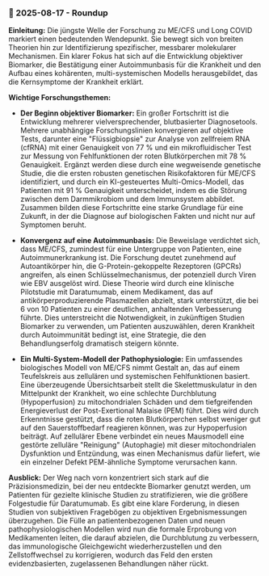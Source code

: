 ### 🎯 2025-08-17 - Roundup

**Einleitung:**
Die jüngste Welle der Forschung zu ME/CFS und Long COVID markiert einen bedeutenden Wendepunkt. Sie bewegt sich von breiten Theorien hin zur Identifizierung spezifischer, messbarer molekularer Mechanismen. Ein klarer Fokus hat sich auf die Entwicklung objektiver Biomarker, die Bestätigung einer Autoimmunbasis für die Krankheit und den Aufbau eines kohärenten, multi-systemischen Modells herausgebildet, das die Kernsymptome der Krankheit erklärt.

**Wichtige Forschungsthemen:**

  - **Der Beginn objektiver Biomarker:**
    Ein großer Fortschritt ist die Entwicklung mehrerer vielversprechender, blutbasierter Diagnosetools. Mehrere unabhängige Forschungslinien konvergieren auf objektive Tests, darunter eine "Flüssigbiopsie" zur Analyse von zellfreiem RNA (cfRNA) mit einer Genauigkeit von 77 % und ein mikrofluidischer Test zur Messung von Fehlfunktionen der roten Blutkörperchen mit 78 % Genauigkeit. Ergänzt werden diese durch eine wegweisende genetische Studie, die die ersten robusten genetischen Risikofaktoren für ME/CFS identifiziert, und durch ein KI-gesteuertes Multi-Omics-Modell, das Patienten mit 91 % Genauigkeit unterscheidet, indem es die Störung zwischen dem Darmmikrobiom und dem Immunsystem abbildet. Zusammen bilden diese Fortschritte eine starke Grundlage für eine Zukunft, in der die Diagnose auf biologischen Fakten und nicht nur auf Symptomen beruht.

  - **Konvergenz auf eine Autoimmunbasis:**
    Die Beweislage verdichtet sich, dass ME/CFS, zumindest für eine Untergruppe von Patienten, eine Autoimmunerkrankung ist. Die Forschung deutet zunehmend auf Autoantikörper hin, die G-Protein-gekoppelte Rezeptoren (GPCRs) angreifen, als einen Schlüsselmechanismus, der potenziell durch Viren wie EBV ausgelöst wird. Diese Theorie wird durch eine klinische Pilotstudie mit Daratumumab, einem Medikament, das auf antikörperproduzierende Plasmazellen abzielt, stark unterstützt, die bei 6 von 10 Patienten zu einer deutlichen, anhaltenden Verbesserung führte. Dies unterstreicht die Notwendigkeit, in zukünftigen Studien Biomarker zu verwenden, um Patienten auszuwählen, deren Krankheit durch Autoimmunität bedingt ist, eine Strategie, die den Behandlungserfolg dramatisch steigern könnte.

  - **Ein Multi-System-Modell der Pathophysiologie:**
    Ein umfassendes biologisches Modell von ME/CFS nimmt Gestalt an, das auf einem Teufelskreis aus zellulären und systemischen Fehlfunktionen basiert. Eine überzeugende Übersichtsarbeit stellt die Skelettmuskulatur in den Mittelpunkt der Krankheit, wo eine schlechte Durchblutung (Hypoperfusion) zu mitochondrialen Schäden und dem tiefgreifenden Energieverlust der Post-Exertional Malaise (PEM) führt. Dies wird durch Erkenntnisse gestützt, dass die roten Blutkörperchen selbst weniger gut auf den Sauerstoffbedarf reagieren können, was zur Hypoperfusion beiträgt. Auf zellulärer Ebene verbindet ein neues Mausmodell eine gestörte zelluläre "Reinigung" (Autophagie) mit dieser mitochondrialen Dysfunktion und Entzündung, was einen Mechanismus dafür liefert, wie ein einzelner Defekt PEM-ähnliche Symptome verursachen kann.

**Ausblick:**
Der Weg nach vorn konzentriert sich stark auf die Präzisionsmedizin, bei der neu entdeckte Biomarker genutzt werden, um Patienten für gezielte klinische Studien zu stratifizieren, wie die größere Folgestudie für Daratumumab. Es gibt eine klare Forderung, in diesen Studien von subjektiven Fragebögen zu objektiven Ergebnismessungen überzugehen. Die Fülle an patientenbezogenen Daten und neuen pathophysiologischen Modellen wird nun die formale Erprobung von Medikamenten leiten, die darauf abzielen, die Durchblutung zu verbessern, das immunologische Gleichgewicht wiederherzustellen und den Zellstoffwechsel zu korrigieren, wodurch das Feld den ersten evidenzbasierten, zugelassenen Behandlungen näher rückt.